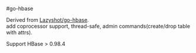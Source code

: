 #go-hbase

Derived from [Lazyshot/go-hbase](https://github.com/Lazyshot/go-hbase).  
add coprocessor support, thread-safe, admin commands(create/drop table with attrs).

Support HBase > 0.98.4
